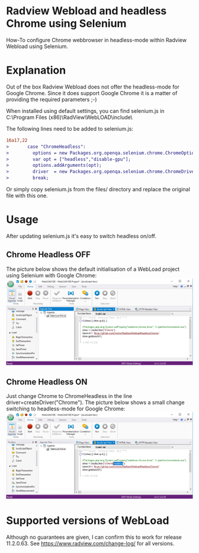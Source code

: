 # Radview Webload and headless Chrome using Selenium
How-To configure Chrome webbrowser in headless-mode within Radview Webload using Selenium.

# Explanation
Out of the box Radview Webload does not offer the headless-mode for Google Chrome. Since it does support Google Chrome it is a matter of providing the required parameters ;-)

When installed using default settings, you can find selenium.js in C:\Program Files (x86)\RadView\WebLOAD\include\

The following lines need to be added to selenium.js:

```diff
16a17,22
>       case "ChromeHeadless":
>         options = new Packages.org.openqa.selenium.chrome.ChromeOptions();
>         var opt = ["headless","disable-gpu"];
>         options.addArguments(opt);
>         driver  = new Packages.org.openqa.selenium.chrome.ChromeDriver( options );
>         break;
```

Or simply copy selenium.js from the files/ directory and replace the original file with this one.

# Usage
After updating selenium.js it's easy to switch headless on/off.

## Chrome Headless OFF
The picture below shows the default initialisation of a WebLoad project using Selenium with Google Chrome:
![SeleniumUsingChrome](https://github.com/tmvtmv/RadviewWebloadHeadlessChrome/blob/master/images/Webload_IDE-Chrome.jpg)

## Chrome Headless ON
Just change Chrome to ChromeHeadless in the line driver=createDriver("Chrome").
The picture below shows a small change switching to headless-mode for Google Chrome:
![SeleniumUsingChromeHeadless](https://github.com/tmvtmv/RadviewWebloadHeadlessChrome/blob/master/images/Webload_IDE-ChromeHeadless.jpg)

# Supported versions of WebLoad
Although no guarantees are given, I can confirm this to work for release 11.2.0.63. See https://www.radview.com/change-log/ for all versions.
